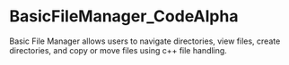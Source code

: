 # BasicFileManager_CodeAlpha
Basic File Manager allows users to navigate directories, view files, create directories, and copy or move files using c++ file handling. 
